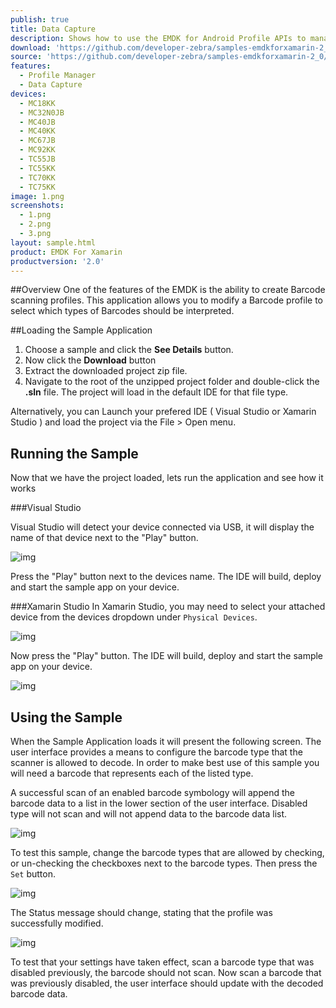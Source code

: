 ```yaml
---
publish: true
title: Data Capture
description: Shows how to use the EMDK for Android Profile APIs to manage Data Capture profiles.
download: 'https://github.com/developer-zebra/samples-emdkforxamarin-2_0/archive/ProfileDataCaptureSample1.zip'
source: 'https://github.com/developer-zebra/samples-emdkforxamarin-2_0/tree/ProfileDataCaptureSample1'
features:
  - Profile Manager
  - Data Capture
devices:
  - MC18KK
  - MC32N0JB
  - MC40JB
  - MC40KK
  - MC67JB
  - MC92KK
  - TC55JB
  - TC55KK
  - TC70KK
  - TC75KK
image: 1.png
screenshots:
  - 1.png
  - 2.png
  - 3.png
layout: sample.html
product: EMDK For Xamarin
productversion: '2.0'
---
```


##Overview
One of the features of the EMDK is the ability to create Barcode scanning profiles. This application allows you to modify a Barcode profile to select which types of Barcodes should be interpreted.

##Loading the Sample Application

1. Choose a sample and click the **See Details** button.
2. Now click the **Download** button 
3. Extract the downloaded project zip file.
4. Navigate to the root of the unzipped project folder and double-click the **.sln** file. The project will load in the default IDE for that file type.

Alternatively, you can Launch your prefered IDE ( Visual Studio or Xamarin Studio ) and load the project via the File > Open menu.  

## Running the Sample
Now that we have the project loaded, lets run the application and see how it works

###Visual Studio

Visual Studio will detect your device connected via USB, it will display the name of that device next to the "Play" button.

![img](../../images/samples/vsPlayButton.png)

Press the "Play" button next to the devices name.  The IDE will build, deploy and start the sample app on your device.

###Xamarin Studio
In Xamarin Studio, you may need to select your attached device from the devices dropdown under `Physical Devices`.

![img](../../images/samples/xs-select-device.png)

Now press the "Play" button. The IDE will build, deploy and start the sample app on your device.

![img](../../images/samples/xsPlayButton.png)

## Using the Sample
When the Sample Application loads it will present the following screen. The user interface provides a means to configure the barcode type that the scanner is allowed to decode. In order to make best use of this sample you will need a barcode that represents each of the listed type.

A successful scan of an enabled barcode symbology will append the barcode data to a list in the lower section of the user interface. Disabled type will not scan and will not append data to the barcode data list.



![img](../../images/samples/ProfileDataCaptureScreen1.png)

To test this sample, change the barcode types that are allowed by checking, or un-checking the checkboxes next to the barcode types. Then press the `Set` button.

![img](../../images/samples/ProfileDataCaptureScreen2.png)

The Status message should change, stating that the profile was successfully modified.

![img](../../images/samples/ProfileDataCaptureScreen3.png)

To test that your settings have taken effect, scan a barcode type that was disabled previously, the barcode should not scan. Now scan a barcode that was previously disabled, the user interface should update with the decoded barcode data.
















